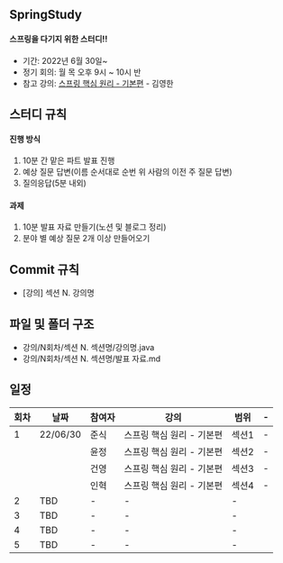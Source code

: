 ## SpringStudy
#### 스프링을 다기지 위한 스터디!!

- 기간: 2022년 6월 30일~
- 정기 회의: 월 목 오후 9시 ~ 10시 반
- 참고 강의: [스프링 핵심 원리 - 기본편](https://www.inflearn.com/course/%EC%8A%A4%ED%94%84%EB%A7%81-%ED%95%B5%EC%8B%AC-%EC%9B%90%EB%A6%AC-%EA%B8%B0%EB%B3%B8%ED%8E%B8/dashboard) - 김영한

## 스터디 규칙
#### 진행 방식
1. 10분 간 맡은 파트 발표 진행
2. 예상 질문 답변(이름 순서대로 순번 위 사람의 이전 주 질문 답변)
3. 질의응답(5분 내외)
#### 과제
1. 10분 발표 자료 만들기(노션 및 블로그 정리)
2. 분야 별 예상 질문 2개 이상 만들어오기

## Commit 규칙
* [강의] 섹션 N. 강의명
## 파일 및 폴더 구조
* 강의/N회차/섹션 N. 섹션명/강의명.java
* 강의/N회차/섹션 N. 섹션명/발표 자료.md



## 일정

| 회차 | 날짜 | 참여자 | 강의 | 범위 | - | 
| --- | --- | --- | --- |--- | --- |
| 1 | 22/06/30 | 준식 | 스프링 핵심 원리 - 기본편 | 섹션1 | - |
|   |          | 윤정 | 스프링 핵심 원리 - 기본편 | 섹션2 | - |
|   |          | 건영 | 스프링 핵심 원리 - 기본편 | 섹션3 | - |
|   |          | 인혁 | 스프링 핵심 원리 - 기본편 | 섹션4 | - |
2 | TBD | - | - | - |  
3 | TBD | - | - | - |  
4 | TBD | - | - | - |  
5 | TBD | - | - | - |  

